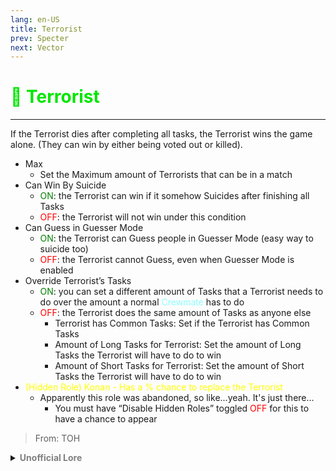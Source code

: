 ```yaml
---
lang: en-US
title: Terrorist
prev: Specter
next: Vector
---
```


# <font color="#00e600">🧨 <b>Terrorist</b></font> <Badge text="Chaos" type="tip" vertical="middle"/>
---

If the Terrorist dies after completing all tasks, the Terrorist wins the game alone. (They can win by either being voted out or killed).
* Max
  * Set the Maximum amount of Terrorists that can be in a match
* Can Win By Suicide
  * <font color=green>ON</font>: the Terrorist can win if it somehow Suicides after finishing all Tasks
  * <font color=red>OFF</font>: the Terrorist will not win under this condition
* Can Guess in Guesser Mode
  * <font color=green>ON</font>: the Terrorist can Guess people in Guesser Mode (easy way to suicide too)
  * <font color=red>OFF</font>: the Terrorist cannot Guess, even when Guesser Mode is enabled
* Override Terrorist’s Tasks
  * <font color=green>ON</font>: you can set a different amount of Tasks that a Terrorist needs to do over the amount a normal <font color=#8cffff>Crewmate</font> has to do
  * <font color=red>OFF</font>: the Terrorist does the same amount of Tasks as anyone else
    * Terrorist has Common Tasks: Set if the Terrorist has Common Tasks
    * Amount of Long Tasks for Terrorist: Set the amount of Long Tasks the Terrorist will have to do to win
    * Amount of Short Tasks for Terrorist: Set the amount of Short Tasks the Terrorist will have to do to win
* <font color=yellow>(Hidden Role) Konan - Has a % chance to replace the Terrorist</font>
  * Apparently this role was abandoned, so like...yeah. It's just there...
    * You must have “Disable Hidden Roles” toggled <font color=red>OFF</font> for this to have a chance to appear

> From: TOH

<details>
<summary><b><font color=gray>Unofficial Lore</font></b></summary>

“And we go boom, pull the lever and everything goes down (goes down)”
 
SC: Terrorist and update to the mission
Tr: Yeah just one more task and I said don’t call me that, call me something cool like Kamikaze,
SC: Sorry man, but I already told you there’s already someone with that name, just focus on the job don’t worry it would be alright
TR: If I find that Kamikaze I will finish them once and for all, and I’m not worried this will be the third success of the month and I’m sure I’ll be fine
 
Code name: Terrorist
Neutral # 020 Danger Level: hypothetically very high
 
Oh great it’s the Terrorist one of the best neutral out there just pure chaos I tell ya even as a little bean he already cause some damage, if you travel to Italy you could see the leaning tower of Pisa that was one chaotic vacation, he’s also banned in Italy now oopsy
 
Now he’s all grown up and still a menace to society with high wanted level don’t know why they just don’t investigate on his parents house, he didn’t really have a real job unless you count selling weaponized fart bombs as a real job but other done that he’s really just an adult that lives his parents house who sells bombs, until One day
 
While doing business with some elementary folks he suddenly got a piece of cloth in his mouth and got dragged into a white van, this is why you don’t sell fart bombs kids, when he woke up he was in a cell with someone, he was crying and was mentioning someone named The Trickster don’t know what that guy deal was, but then he was taken for questioning
 
He was in a room with a sheriff and scientist they said that he was kidnapped because he has gift, which includes determination, bravery and a comedically large amount of bombs, he was given an offer to work for them as a Terrorist basically he would be given a mission to plant some bombs is task and then  die so they can detonate the bombs inside the given place, they also said after the mission and he died they could just revived him with a experimental recovery center, he thought about it for about a minute and they gave him an offer of a lot of money for him and his parents, he accepted it and took a mask and now he’s better known as the amazing KAMIKAZE TERRORIST

> Submitted by: Pikmin 6(No.1TrickJestershipper)
</details>